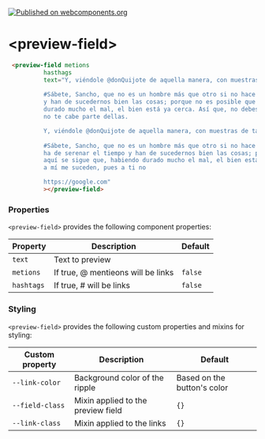 [![Published on webcomponents.org](https://img.shields.io/badge/webcomponents.org-published-blue.svg)](https://www.webcomponents.org/element/owner/my-element)

# \<preview-field\>

<!--
```
<custom-element-demo>
  <template>
    <link rel="import" href="preview-field.html">
  </template>
</custom-element-demo>
```
-->
```html
 <preview-field metions
          hasthags
          text="Y, viéndole @donQuijote de aquella manera, con muestras de tanta tristeza, le dijo: 
          
          #Sábete, Sancho, que no es un hombre más que otro si no hace más que otro. Todas estas borrascas que nos suceden son señales de que presto ha de serenar el tiempo
          y han de sucedernos bien las cosas; porque no es posible que el mal ni el bien sean durables, y de aquí se sigue que, habiendo
          durado mucho el mal, el bien está ya cerca. Así que, no debes congojarte por las desgracias que a mí me suceden, pues a ti
          no te cabe parte dellas.

          Y, viéndole @donQuijote de aquella manera, con muestras de tanta tristeza, le dijo: 
          
          #Sábete, Sancho, que no es un hombre más que otro si no hace más que otro. Todas estas borrascas que nos suceden son señales de que presto
          ha de serenar el tiempo y han de sucedernos bien las cosas; porque no es posible que el mal ni el bien sean durables, y de
          aquí se sigue que, habiendo durado mucho el mal, el bien está ya cerca. Así que, no debes congojarte por las desgracias que
          a mí me suceden, pues a ti no

          https://google.com"
          ></preview-field>

```

### Properties

`<preview-field>` provides the following component properties:

Property | Description | Default
----------------|-------------|----------
`text` | Text to preview | 
`metions` | If true, @ mentieons will be links | `false`
`hashtags` | If true, # will be links  | `false`


### Styling

`<preview-field>` provides the following custom properties and mixins
for styling:

Custom property | Description | Default
----------------|-------------|----------
`--link-color` | Background color of the ripple | Based on the button's color
`--field-class` | Mixin applied to the preview field | `{}`
`--link-class` | Mixin applied to the links | `{}`
